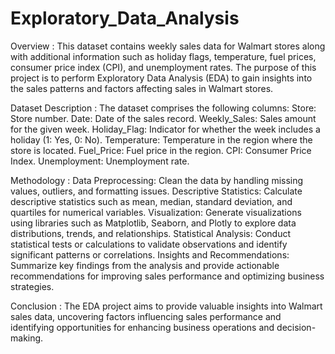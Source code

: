 # Exploratory_Data_Analysis
Overview :
This dataset contains weekly sales data for Walmart stores along with additional information such as holiday flags, temperature, fuel prices, consumer price index (CPI), and unemployment rates. The purpose of this project is to perform Exploratory Data Analysis (EDA) to gain insights into the sales patterns and factors affecting sales in Walmart stores.

Dataset Description :
The dataset comprises the following columns:
Store: Store number.
Date: Date of the sales record.
Weekly_Sales: Sales amount for the given week.
Holiday_Flag: Indicator for whether the week includes a holiday (1: Yes, 0: No).
Temperature: Temperature in the region where the store is located.
Fuel_Price: Fuel price in the region.
CPI: Consumer Price Index.
Unemployment: Unemployment rate.

Methodology :
Data Preprocessing: Clean the data by handling missing values, outliers, and formatting issues.
Descriptive Statistics: Calculate descriptive statistics such as mean, median, standard deviation, and quartiles for numerical variables.
Visualization: Generate visualizations using libraries such as Matplotlib, Seaborn, and Plotly to explore data distributions, trends, and relationships.
Statistical Analysis: Conduct statistical tests or calculations to validate observations and identify significant patterns or correlations.
Insights and Recommendations: Summarize key findings from the analysis and provide actionable recommendations for improving sales performance and optimizing business strategies.

Conclusion :
The EDA project aims to provide valuable insights into Walmart sales data, uncovering factors influencing sales performance and identifying opportunities for enhancing business operations and decision-making.

